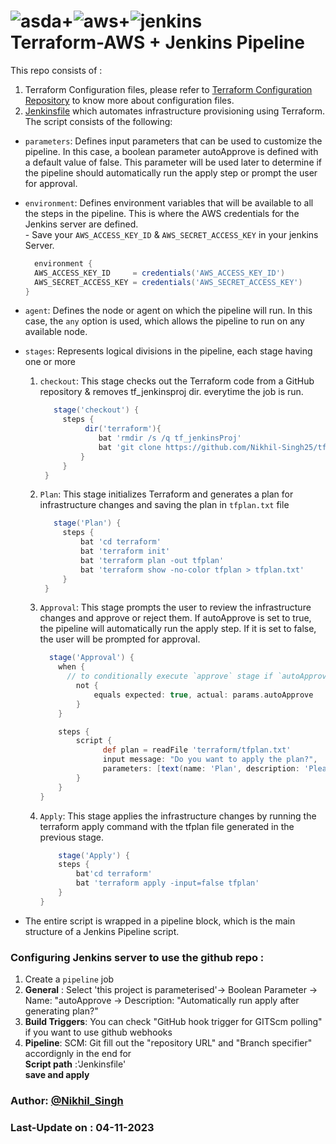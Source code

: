 
# ![asda](https://github.com/Nikhil-Singh25/Images_logos/blob/main/pngwing.com%20(1).png)+![aws](https://github.com/Nikhil-Singh25/Images_logos/blob/main/pngwing.com.png)+![jenkins](https://github.com/Nikhil-Singh25/Images_logos/blob/main/jenkins100-100(3).png)</br>  Terraform-AWS + Jenkins Pipeline

This repo consists of :
  1. Terraform Configuration files, please refer to [Terraform Configuration Repository](https://github.com/Nikhil-Singh25/Terraform-VPC_Stack) to know more about configuration files.
  2. [Jenkinsfile](https://github.com/Nikhil-Singh25/tf_jenkinsProj/blob/main/Jenkinsfile) which automates infrastructure provisioning using Terraform.</br>
  The script consists of the following:</br>
   * `parameters`: Defines input parameters that can be used to customize the pipeline. In this case, a boolean parameter autoApprove is defined with a default value of false. This parameter will be used later to determine if the pipeline should automatically run the apply step or prompt the user for approval.
   * `environment`: Defines environment variables that will be available to all the steps in the pipeline. This is where the AWS credentials for the Jenkins server are defined.</br>
    - Save your `AWS_ACCESS_KEY_ID` & `AWS_SECRET_ACCESS_KEY` in your jenkins Server.
      ```groovy
        environment {           
        AWS_ACCESS_KEY_ID     = credentials('AWS_ACCESS_KEY_ID')  
        AWS_SECRET_ACCESS_KEY = credentials('AWS_SECRET_ACCESS_KEY')
      }

   * `agent`: Defines the node or agent on which the pipeline will run. In this case, the `any` option is used, which allows the pipeline to run on any available node.

  * `stages`: Represents logical divisions in the pipeline, each stage having one or more 
    1. `checkout`: This stage checks out the Terraform code from a GitHub repository & removes tf_jenkinsproj dir. everytime the job is run.
       ```groovy
          stage('checkout') {
            steps {             
                 dir('terraform'){
                    bat 'rmdir /s /q tf_jenkinsProj' 
                    bat 'git clone https://github.com/Nikhil-Singh25/tf_jenkinsProj.git'
                }
            }
        }
    2. `Plan`: This stage initializes Terraform and generates a plan for infrastructure changes and saving the plan in `tfplan.txt` file
       ```groovy
          stage('Plan') {          
            steps {
                bat 'cd terraform'
                bat 'terraform init'
                bat 'terraform plan -out tfplan'
                bat 'terraform show -no-color tfplan > tfplan.txt'
            }
        }
    3. `Approval`: This stage prompts the user to review the infrastructure changes and approve or reject them. If autoApprove is set to true, the pipeline will automatically run the apply step. If it is set to false, the user will be prompted for approval.
        ```groovy
          stage('Approval') {         
            when {               
              // to conditionally execute `approve` stage if `autoApprove=true` pipeline will run automatically and prompt user if `autoApprove=false`
                not {
                    equals expected: true, actual: params.autoApprove
                }
            }

            steps {
                script {
                      def plan = readFile 'terraform/tfplan.txt'      
                      input message: "Do you want to apply the plan?",
                      parameters: [text(name: 'Plan', description: 'Please review the plan', defaultValue: plan)]
                }
            }
        }
    4. `Apply`: This stage applies the infrastructure changes by running the terraform apply command with the tfplan file generated in the previous stage.
        ```groovy
            stage('Apply') {
            steps {
                bat'cd terraform'
                bat 'terraform apply -input=false tfplan'
            }
        }
    
   * The entire script is wrapped in a pipeline block, which is the main structure of a Jenkins Pipeline script.
   
   
   ### Configuring Jenkins server to use the github repo :
   1. Create a `pipeline` job 
   2. **General** : Select 'this project is parameterised'-> Boolean Parameter -> Name: "autoApprove -> Description: "Automatically run apply after generating plan?"
   3. **Build Triggers**: You can check "GitHub hook trigger for GITScm polling" if you want to use github webhooks 
   4. **Pipeline**: SCM: Git fill out the "repository URL" and "Branch specifier" accordignly in the end for </br>**Script path** :'Jenkinsfile'</br>
   **save and apply**

### Author: [@Nikhil_Singh](https://github.com/N1kh1lS1ngh25)
### Last-Update on : 04-11-2023